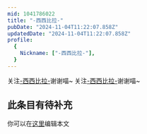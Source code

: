 ```yaml
---
mid: 1041786022
title: "-西西比拉-"
pubDate: "2024-11-04T11:22:07.858Z"
updatedDate: "2024-11-04T11:22:07.858Z"
profile:
  {
    Nickname: ["-西西比拉-"],
  }
---
```


关注[-西西比拉-](https://space.bilibili.com/1041786022)谢谢喵~ 关注[-西西比拉-](https://space.bilibili.com/1041786022)谢谢喵~

## 此条目有待补充
你可以在[这里](https://github.com/Yuhanawa/VTuber.ICU-Content/edit/master/v/-西西比拉-/index.md)编辑本文
